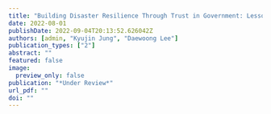 ```yaml
---
title: "Building Disaster Resilience Through Trust in Government: Lessons from Citizens, Experts and Public Managers’ Perspective"
date: 2022-08-01
publishDate: 2022-09-04T20:13:52.626042Z
authors: [admin, "Kyujin Jung", "Daewoong Lee"]
publication_types: ["2"]
abstract: ""
featured: false
image:
  preview_only: false
publication: "*Under Review*"
url_pdf: ""
doi: ""
---
```

